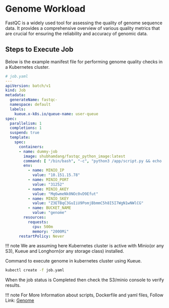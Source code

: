 # Genome Workload
FastQC is a widely used tool for assessing the quality of genome sequence data. It provides a comprehensive overview of various quality metrics that are crucial for ensuring the reliability and accuracy of genomic data. 


## Steps to Execute Job
Below is the example manifest file for performing genome quality checks in a Kubernetes cluster.
```yaml
# job.yaml
---
apiVersion: batch/v1
kind: Job
metadata:
  generateName: fastqc-
  namespace: default
  labels:
    kueue.x-k8s.io/queue-name: user-queue
spec:
  parallelism: 1
  completions: 1
  suspend: true
  template:
    spec:
      containers:
      - name: dummy-job
        image: shubhamdang/fastqc_python_image:latest
        command: [ "/bin/bash", "-c", "python3 /app/script.py && echo '' && ls / && ls /app/ &&cat /app/sample_data_fastqc.html " ]
        env:
          - name: MINIO_IP
            value: "10.151.15.78"
          - name: MINIO_PORT
            value: "31252"
          - name: MINIO_AKEY
            value: "Mq6wmeNk0NOc0vD9Efut"
          - name: MINIO_SKEY
            value: "Z3ETBqC3GuIiU9PomjBbmmC5h8I5I7WgN1wNWlCG"
          - name: BUCKET_NAME
            value: "genome"
        resources:
          requests:
            cpu: 500m
            memory: "2000Mi"
      restartPolicy: Never
```
!!! note
        We are assuming here Kubernetes cluster is active with Minio(or any S3), Kueue and Longhorn(or any storage class) installed.

Command to execute genome in kubernetes cluster using Kueue.

```bash
kubectl create -f job.yaml
```

When the job status is Completed then check the S3/minio console to verify results.

!!! note
    For More Information about scripts, Dockerfile and yaml files, Follow Link: [Genome](https://github.com/shubhamdang/hpc-on-k8s/tree/main/workloads/genome)